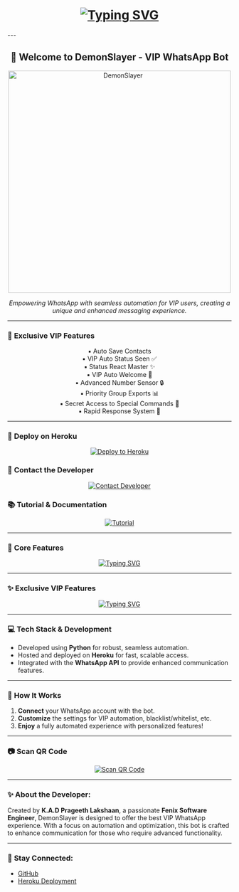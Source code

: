 <!-- DemonSlayer - VIP Style ReadMe -->

<h1 align="center">  
  <a href="#">  
    <img src="https://readme-typing-svg.demolab.com?font=Fira+Code&size=30&pause=1000&color=00FFFF&center=true&vCenter=true&width=600&lines=DemonSlayer+WhatsApp+Bot;Fenix+ID+Project;VIP+Automation+System" alt="Typing SVG" />  
  </a>  
</h1>  
---

<h2 align="center">🌟 Welcome to DemonSlayer - VIP WhatsApp Bot</h2>

<p align="center">  
  <img src="https://i.ibb.co/xqq6NdBJ/2651.jpg" width="500" alt="DemonSlayer" />  
</p>  

<p align="center"><i>Empowering WhatsApp with seamless automation for VIP users, creating a unique and enhanced messaging experience.</i></p>

---

### 🔶 **Exclusive VIP Features**

<p align="center">
  ▪ Auto Save Contacts <br>  
  ▪ VIP Auto Status Seen ✅ <br>  
  ▪ Status React Master ✨ <br>  
  ▪ VIP Auto Welcome 🎉 <br>  
  ▪ Advanced Number Sensor 🔒 <br>  
  ▪ Priority Group Exports 📊 <br>  
  ▪ Secret Access to Special Commands 🔑 <br>  
  ▪ Rapid Response System 🚀
</p>

---

### 🚀 **Deploy on Heroku**
<p align="center">  
  <a href="https://heroku.com/deploy">  
    <img src="https://img.shields.io/badge/Deploy%20to%20Heroku-430098?style=for-the-badge&logo=heroku&logoColor=white" alt="Deploy to Heroku">  
  </a>  
</p>  

### 💬 **Contact the Developer**  
<p align="center">  
  <a href="mailto:https://wa.me/message/XRFBBS2BA5E3O1">  
    <img src="https://img.shields.io/badge/Contact%20Developer-FF6347?style=for-the-badge&logo=gmail&logoColor=white" alt="Contact Developer">  
  </a>  
</p>  

### 📚 **Tutorial & Documentation**  
<p align="center">  
  <a href="https://t.me/fenix_programmer">  
    <img src="https://img.shields.io/badge/Tutorial%20Button-32CD32?style=for-the-badge&logo=book&logoColor=white" alt="Tutorial">  
  </a>  
</p>  

---

### 🔷 **Core Features**

<p align="center">  
  <a href="#">  
    <img src="https://readme-typing-svg.demolab.com?font=Fira+Code&size=20&pause=1000&color=00FFFF&center=true&vCenter=true&width=600&lines=Core+Features;Auto+Status+Reaction;Auto-Save+Contacts;Number+Sensor;Blacklist%2FWhitelist+Management;VIP+Automation+Functions;And+More..." alt="Typing SVG" />
  </a>  
</p>

---

### ✨ **Exclusive VIP Features**

<p align="center">  
  <a href="#">  
    <img src="https://readme-typing-svg.demolab.com?font=Fira+Code&size=20&pause=1000&color=00FFFF&center=true&vCenter=true&width=600&lines=Exclusive+VIP+Features;Auto+Save+Contacts;VIP+Auto+Status+Seen;Status+React+Master;VIP+Auto+Welcome;Advanced+Number+Sensor;Priority+Group+Exports;Secret+Access+to+Special+Commands;Rapid+Response+System" alt="Typing SVG" />
  </a>  
</p>

---

### 💻 **Tech Stack & Development**

- Developed using **Python** for robust, seamless automation.
- Hosted and deployed on **Heroku** for fast, scalable access.
- Integrated with the **WhatsApp API** to provide enhanced communication features.

---

### 🔑 **How It Works**

1. **Connect** your WhatsApp account with the bot.
2. **Customize** the settings for VIP automation, blacklist/whitelist, etc.
3. **Enjoy** a fully automated experience with personalized features!

---

### 📷 **Scan QR Code**

<p align="center">  
  <a href="https://replit.com/@2023lastalone/FENIX-PRINTING-COD-FIX">  
    <img src="https://img.shields.io/badge/Scan%20QR%20Code-00FFFF?style=for-the-badge&logo=whatsapp&logoColor=white" alt="Scan QR Code">  
  </a>  
</p>  

---

### ✨ **About the Developer:**

Created by **K.A.D Prageeth Lakshaan**, a passionate **Fenix Software Engineer**, DemonSlayer is designed to offer the best VIP WhatsApp experience. With a focus on automation and optimization, this bot is crafted to enhance communication for those who require advanced functionality.

---

### 🔗 **Stay Connected:**

- [GitHub](#)
- [Heroku Deployment](#)
